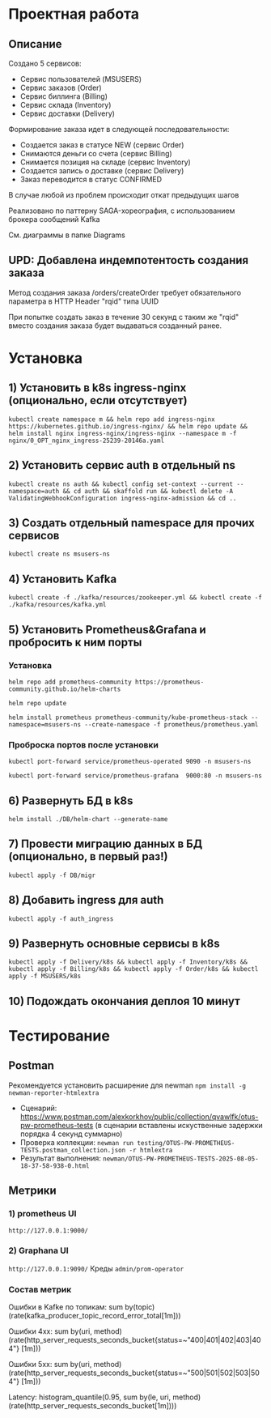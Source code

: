 # Проектная работа

## Описание

Создано 5 сервисов:
* Сервис пользователей (MSUSERS)
* Сервис заказов (Order)
* Сервис биллинга (Billing)
* Сервис склада (Inventory)
* Сервис доставки (Delivery)

Формирование заказа идет в следующей последовательности:
* Создается заказ в статусе NEW (сервис Order)
* Снимаются деньги со счета (сервис Billing)
* Снимается позиция на складе (сервис Inventory)
* Создается запись о доставке (сервис Delivery)
* Заказ переводится в статус CONFIRMED

В случае любой из проблем происходит откат предыдущих шагов

Реализовано по паттерну SAGA-хореография, с использованием брокера сообщений Kafka

См. диаграммы в папке Diagrams

## UPD: Добавлена индемпотентость создания заказа

Метод создания заказа /orders/createOrder требует обязательного параметра в HTTP Header "rqid" типа UUID

При попытке создать заказ в течение 30 секунд с таким же "rqid" вместо создания заказа будет выдаваться созданный ранее.


# Установка
## 1) Установить в k8s ingress-nginx (опционально, если отсутствует)
```kubectl create namespace m && helm repo add ingress-nginx https://kubernetes.github.io/ingress-nginx/ && helm repo update && helm install nginx ingress-nginx/ingress-nginx --namespace m -f nginx/0_OPT_nginx_ingress-25239-20146a.yaml```

## 2) Установить сервис auth в отдельный ns

```kubectl create ns auth && kubectl config set-context --current --namespace=auth && cd auth && skaffold run && kubectl delete -A ValidatingWebhookConfiguration ingress-nginx-admission && cd ..```

## 3) Создать отдельный namespace для прочих сервисов

```kubectl create ns msusers-ns```

## 4) Установить Kafka

```kubectl create -f ./kafka/resources/zookeeper.yml && kubectl create -f ./kafka/resources/kafka.yml```

## 5) Установить Prometheus&Grafana и пробросить к ним порты

### Установка

```helm repo add prometheus-community https://prometheus-community.github.io/helm-charts```

```helm repo update```

```helm install prometheus prometheus-community/kube-prometheus-stack --namespace=msusers-ns --create-namespace -f prometheus/prometheus.yaml```

### Проброска портов после установки

```kubectl port-forward service/prometheus-operated 9090 -n msusers-ns```

```kubectl port-forward service/prometheus-grafana  9000:80 -n msusers-ns```

## 6) Развернуть БД в k8s

```helm install ./DB/helm-chart --generate-name```

## 7) Провести миграцию данных в БД (опционально, в первый раз!)

```kubectl apply -f DB/migr```

## 8) Добавить ingress для auth

```kubectl apply -f auth_ingress```

## 9) Развернуть основные сервисы в k8s

```kubectl apply -f Delivery/k8s && kubectl apply -f Inventory/k8s && kubectl apply -f Billing/k8s && kubectl apply -f Order/k8s && kubectl apply -f MSUSERS/k8s```

## 10) Подождать окончания деплоя 10 минут

# Tecтирование

## Postman

Рекомендуется установить расширение для newman `npm install -g newman-reporter-htmlextra`

* Сценарий: https://www.postman.com/alexkorkhov/public/collection/qvawlfk/otus-pw-prometheus-tests (в сценарии вставлены искуственные задержки порядка 4 секунд суммарно)
* Проверка коллекции: `newman run testing/OTUS-PW-PROMETHEUS-TESTS.postman_collection.json -r htmlextra` 
* Результат выполнения: `newman/OTUS-PW-PROMETHEUS-TESTS-2025-08-05-18-37-58-938-0.html`

## Метрики

### 1) prometheus UI

```http://127.0.0.1:9000/```

### 2) Graphana UI

```http://127.0.0.1:9090/```
Креды ```admin/prom-operator```

### Состав метрик 

Ошибки в Kafke по топикам: sum by(topic) (rate(kafka_producer_topic_record_error_total[1m]))

Ошибки 4xx: sum by(uri, method) (rate(http_server_requests_seconds_bucket{status=~"400|401|402|403|404"} [1m]))

Ошибки 5xx: sum by(uri, method) (rate(http_server_requests_seconds_bucket{status=~"500|501|502|503|504"} [1m]))

Latency: histogram_quantile(0.95, sum by(le, uri, method) (rate(http_server_requests_seconds_bucket[1m])))





